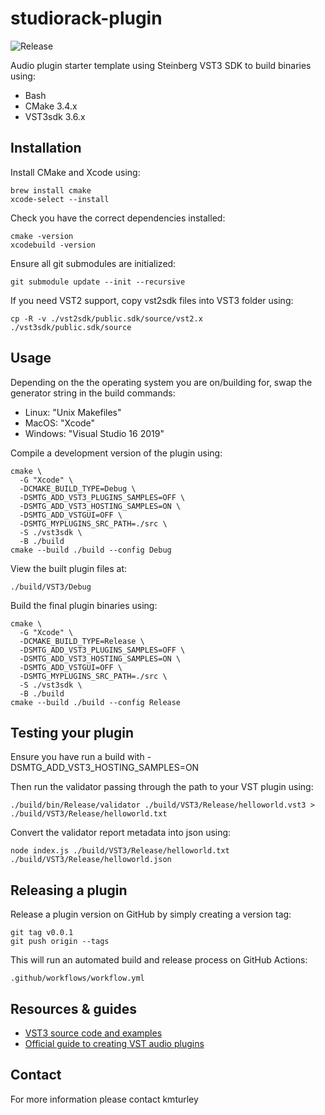 # studiorack-plugin
![Release](https://github.com/studiorack/studiorack-plugin/workflows/Release/badge.svg)

Audio plugin starter template using Steinberg VST3 SDK to build binaries using:

* Bash
* CMake 3.4.x
* VST3sdk 3.6.x


## Installation

Install CMake and Xcode using:

    brew install cmake
    xcode-select --install

Check you have the correct dependencies installed:

    cmake -version
    xcodebuild -version

Ensure all git submodules are initialized:

    git submodule update --init --recursive

If you need VST2 support, copy vst2sdk files into VST3 folder using:

    cp -R -v ./vst2sdk/public.sdk/source/vst2.x ./vst3sdk/public.sdk/source


## Usage

Depending on the the operating system you are on/building for, swap the generator string in the build commands:

* Linux: "Unix Makefiles"
* MacOS: "Xcode"
* Windows: "Visual Studio 16 2019"

Compile a development version of the plugin using:

    cmake \
      -G "Xcode" \
      -DCMAKE_BUILD_TYPE=Debug \
      -DSMTG_ADD_VST3_PLUGINS_SAMPLES=OFF \
      -DSMTG_ADD_VST3_HOSTING_SAMPLES=ON \
      -DSMTG_ADD_VSTGUI=OFF \
      -DSMTG_MYPLUGINS_SRC_PATH=./src \
      -S ./vst3sdk \
      -B ./build
    cmake --build ./build --config Debug

View the built plugin files at:

    ./build/VST3/Debug

Build the final plugin binaries using:

    cmake \
      -G "Xcode" \
      -DCMAKE_BUILD_TYPE=Release \
      -DSMTG_ADD_VST3_PLUGINS_SAMPLES=OFF \
      -DSMTG_ADD_VST3_HOSTING_SAMPLES=ON \
      -DSMTG_ADD_VSTGUI=OFF \
      -DSMTG_MYPLUGINS_SRC_PATH=./src \
      -S ./vst3sdk \
      -B ./build
    cmake --build ./build --config Release


## Testing your plugin

Ensure you have run a build with -DSMTG_ADD_VST3_HOSTING_SAMPLES=ON

Then run the validator passing through the path to your VST plugin using:

    ./build/bin/Release/validator ./build/VST3/Release/helloworld.vst3 > ./build/VST3/Release/helloworld.txt

Convert the validator report metadata into json using:

    node index.js ./build/VST3/Release/helloworld.txt ./build/VST3/Release/helloworld.json


## Releasing a plugin

Release a plugin version on GitHub by simply creating a version tag:

    git tag v0.0.1
    git push origin --tags

This will run an automated build and release process on GitHub Actions:

    .github/workflows/workflow.yml


## Resources & guides

* [VST3 source code and examples](https://github.com/steinbergmedia/vst3sdk)
* [Official guide to creating VST audio plugins](https://steinbergmedia.github.io/vst3_doc/vstinterfaces/addownplugs.html)


## Contact

For more information please contact kmturley
